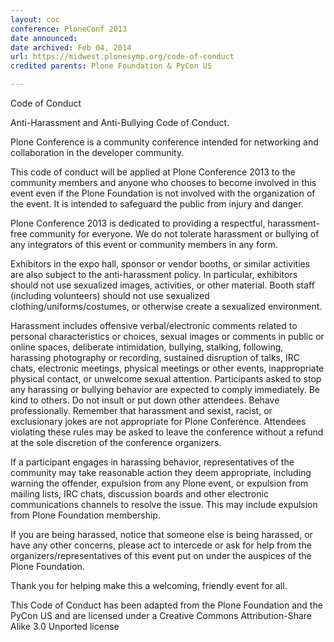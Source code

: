 ```yaml
---
layout: coc
conference: PloneConf 2013
date announced: 
date archived: Feb 04, 2014
url: https://midwest.plonesymp.org/code-of-conduct
credited parents: Plone Foundation & PyCon US

---
```


Code of Conduct


Anti-Harassment and Anti-Bullying Code of Conduct.

Plone Conference is a community conference intended for networking and collaboration in the developer community.

This code of conduct will be applied at Plone Conference 2013 to the community members and anyone who chooses to become involved in this event even if the Plone Foundation is not involved with the organization of the event. It is intended to safeguard the public from injury and danger.

Plone Conference 2013 is dedicated to providing a respectful, harassment-free community for everyone. We do not tolerate harassment or bullying of any integrators of this event or community members in any form.

Exhibitors in the expo hall, sponsor or vendor booths, or similar activities are also subject to the anti-harassment policy. In particular, exhibitors should not use sexualized images, activities, or other material. Booth staff (including volunteers) should not use sexualized clothing/uniforms/costumes, or otherwise create a sexualized environment.

Harassment includes offensive verbal/electronic comments related to personal characteristics or choices, sexual images or comments in public or online spaces, deliberate intimidation, bullying, stalking, following, harassing photography or recording, sustained disruption of talks, IRC chats, electronic meetings, physical meetings or other events, inappropriate physical contact, or unwelcome sexual attention. Participants asked to stop any harassing or bullying behavior are expected to comply immediately. Be kind to others. Do not insult or put down other attendees. Behave professionally. Remember that harassment and sexist, racist, or exclusionary jokes are not appropriate for Plone Conference. Attendees violating these rules may be asked to leave the conference without a refund at the sole discretion of the conference organizers.

If a participant engages in harassing behavior, representatives of the community may take reasonable action they deem appropriate, including warning the offender, expulsion from any Plone event, or expulsion from mailing lists, IRC chats, discussion boards and other electronic communications channels to resolve the issue. This may include expulsion from Plone Foundation membership.

If you are being harassed, notice that someone else is being harassed, or have any other concerns, please act to intercede or ask for help from the organizers/representatives of this event put on under the auspices of the Plone Foundation.

Thank you for helping make this a welcoming, friendly event for all.

This Code of Conduct has been adapted from the Plone Foundation and the PyCon US and are licensed under a Creative Commons Attribution-Share Alike 3.0 Unported license

